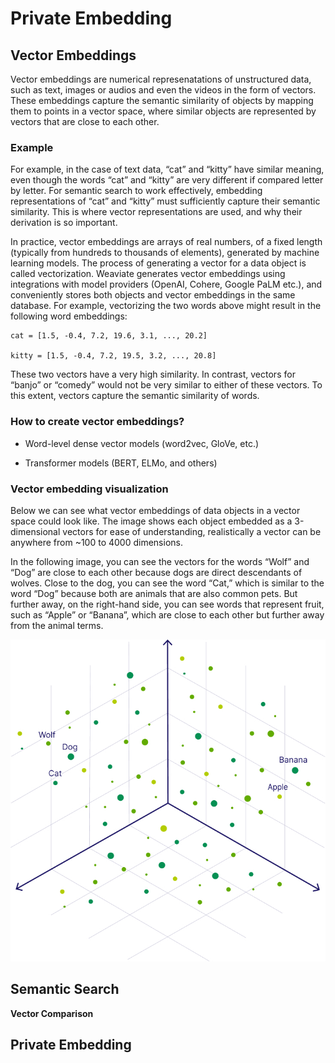 # Private Embedding

## Vector Embeddings

Vector embeddings are numerical represenatations of unstructured data, such as text, images or audios and even the videos in the form of vectors. These embeddings capture the semantic similarity of objects by mapping them to points in a vector space, where similar objects are represented by vectors that are close to each other.

### Example

For example, in the case of text data, “cat” and “kitty” have similar meaning, even though the words “cat” and “kitty” are very different if compared letter by letter. For semantic search to work effectively, embedding representations of “cat” and “kitty” must sufficiently capture their semantic similarity. This is where vector representations are used, and why their derivation is so important.

In practice, vector embeddings are arrays of real numbers, of a fixed length (typically from hundreds to thousands of elements), generated by machine learning models. The process of generating a vector for a data object is called vectorization. Weaviate generates vector embeddings using integrations with model providers (OpenAI, Cohere, Google PaLM etc.), and conveniently stores both objects and vector embeddings in the same database. For example, vectorizing the two words above might result in the following word embeddings:

```
cat = [1.5, -0.4, 7.2, 19.6, 3.1, ..., 20.2]

kitty = [1.5, -0.4, 7.2, 19.5, 3.2, ..., 20.8]
```

These two vectors have a very high similarity. In contrast, vectors for “banjo” or “comedy” would not be very similar to either of these vectors. To this extent, vectors capture the semantic similarity of words.

### How to create vector embeddings?

* Word-level dense vector models (word2vec, GloVe, etc.)

* Transformer models (BERT, ELMo, and others)

### Vector embedding visualization

Below we can see what vector embeddings of data objects in a vector space could look like. The image shows each object embedded as a 3-dimensional vectors for ease of understanding, realistically a vector can be anywhere from ~100 to 4000 dimensions.

In the following image, you can see the vectors for the words “Wolf” and “Dog” are close to each other because dogs are direct descendants of wolves. Close to the dog, you can see the word “Cat,” which is similar to the word “Dog” because both are animals that are also common pets. But further away, on the right-hand side, you can see words that represent fruit, such as “Apple” or “Banana”, which are close to each other but further away from the animal terms.

![vector-embedding-visualizer](./vector-embedding-visualizer.jpg)


## Semantic Search



**Vector Comparison**


## Private Embedding

